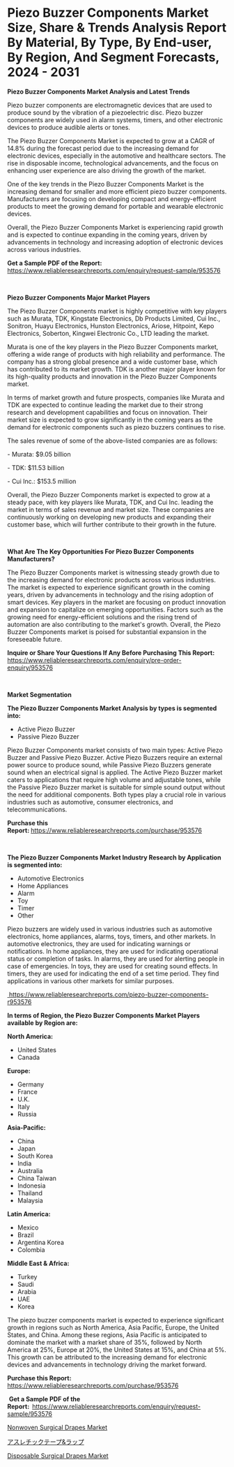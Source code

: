 <p><h1>Piezo Buzzer Components Market Size, Share & Trends Analysis Report By Material, By Type, By End-user, By Region, And Segment Forecasts, 2024 - 2031</h1></p><p><strong>Piezo Buzzer Components Market Analysis and Latest Trends</strong></p>
<p><p>Piezo buzzer components are electromagnetic devices that are used to produce sound by the vibration of a piezoelectric disc. Piezo buzzer components are widely used in alarm systems, timers, and other electronic devices to produce audible alerts or tones.</p><p>The Piezo Buzzer Components Market is expected to grow at a CAGR of 14.8% during the forecast period due to the increasing demand for electronic devices, especially in the automotive and healthcare sectors. The rise in disposable income, technological advancements, and the focus on enhancing user experience are also driving the growth of the market.</p><p>One of the key trends in the Piezo Buzzer Components Market is the increasing demand for smaller and more efficient piezo buzzer components. Manufacturers are focusing on developing compact and energy-efficient products to meet the growing demand for portable and wearable electronic devices.</p><p>Overall, the Piezo Buzzer Components Market is experiencing rapid growth and is expected to continue expanding in the coming years, driven by advancements in technology and increasing adoption of electronic devices across various industries.</p></p>
<p><strong>Get a Sample PDF of the Report:&nbsp;</strong> <a href="https://www.reliableresearchreports.com/enquiry/request-sample/953576">https://www.reliableresearchreports.com/enquiry/request-sample/953576</a></p>
<p>&nbsp;</p>
<p><strong>Piezo Buzzer Components Major Market Players</strong></p>
<p><p>The Piezo Buzzer Components market is highly competitive with key players such as Murata, TDK, Kingstate Electronics, Db Products Limited, Cui Inc., Sonitron, Huayu Electronics, Hunston Electronics, Ariose, Hitpoint, Kepo Electronics, Soberton, Kingwei Electronic Co., LTD leading the market.</p><p>Murata is one of the key players in the Piezo Buzzer Components market, offering a wide range of products with high reliability and performance. The company has a strong global presence and a wide customer base, which has contributed to its market growth. TDK is another major player known for its high-quality products and innovation in the Piezo Buzzer Components market.</p><p>In terms of market growth and future prospects, companies like Murata and TDK are expected to continue leading the market due to their strong research and development capabilities and focus on innovation. Their market size is expected to grow significantly in the coming years as the demand for electronic components such as piezo buzzers continues to rise.</p><p>The sales revenue of some of the above-listed companies are as follows:</p><p>- Murata: $9.05 billion</p><p>- TDK: $11.53 billion</p><p>- Cui Inc.: $153.5 million</p><p>Overall, the Piezo Buzzer Components market is expected to grow at a steady pace, with key players like Murata, TDK, and Cui Inc. leading the market in terms of sales revenue and market size. These companies are continuously working on developing new products and expanding their customer base, which will further contribute to their growth in the future.</p></p>
<p>&nbsp;</p>
<p><strong>What Are The Key Opportunities For Piezo Buzzer Components Manufacturers?</strong></p>
<p><p>The Piezo Buzzer Components market is witnessing steady growth due to the increasing demand for electronic products across various industries. The market is expected to experience significant growth in the coming years, driven by advancements in technology and the rising adoption of smart devices. Key players in the market are focusing on product innovation and expansion to capitalize on emerging opportunities. Factors such as the growing need for energy-efficient solutions and the rising trend of automation are also contributing to the market's growth. Overall, the Piezo Buzzer Components market is poised for substantial expansion in the foreseeable future.</p></p>
<p><strong>Inquire or Share Your Questions If Any Before Purchasing This Report:</strong> <a href="https://www.reliableresearchreports.com/enquiry/pre-order-enquiry/953576">https://www.reliableresearchreports.com/enquiry/pre-order-enquiry/953576</a></p>
<p>&nbsp;</p>
<p><strong>Market Segmentation</strong></p>
<p><strong>The Piezo Buzzer Components Market Analysis by types is segmented into:</strong></p>
<p><ul><li>Active Piezo Buzzer</li><li>Passive Piezo Buzzer</li></ul></p>
<p><p>Piezo Buzzer Components market consists of two main types: Active Piezo Buzzer and Passive Piezo Buzzer. Active Piezo Buzzers require an external power source to produce sound, while Passive Piezo Buzzers generate sound when an electrical signal is applied. The Active Piezo Buzzer market caters to applications that require high volume and adjustable tones, while the Passive Piezo Buzzer market is suitable for simple sound output without the need for additional components. Both types play a crucial role in various industries such as automotive, consumer electronics, and telecommunications.</p></p>
<p><strong>Purchase this Report:&nbsp;</strong><a href="https://www.reliableresearchreports.com/purchase/953576">https://www.reliableresearchreports.com/purchase/953576</a></p>
<p>&nbsp;</p>
<p><strong>The Piezo Buzzer Components Market Industry Research by Application is segmented into:</strong></p>
<p><ul><li>Automotive Electronics</li><li>Home Appliances</li><li>Alarm</li><li>Toy</li><li>Timer</li><li>Other</li></ul></p>
<p><p>Piezo buzzers are widely used in various industries such as automotive electronics, home appliances, alarms, toys, timers, and other markets. In automotive electronics, they are used for indicating warnings or notifications. In home appliances, they are used for indicating operational status or completion of tasks. In alarms, they are used for alerting people in case of emergencies. In toys, they are used for creating sound effects. In timers, they are used for indicating the end of a set time period. They find applications in various other markets for similar purposes.</p></p>
<p><a href="https://www.reliableresearchreports.com/piezo-buzzer-components-r953576">&nbsp;https://www.reliableresearchreports.com/piezo-buzzer-components-r953576</a></p>
<p><strong>In terms of Region, the Piezo Buzzer Components Market Players available by Region are:</strong></p>
<p>
    <p> <strong> North America: </strong>
        <ul>
            <li>United States</li>
            <li>Canada</li>
        </ul>
        </p> 
    <p> <strong> Europe: </strong>
        <ul>
            <li>Germany</li>
            <li>France</li>
            <li>U.K.</li>
            <li>Italy</li>
            <li>Russia</li>
        </ul>
        </p> 
    <p> <strong> Asia-Pacific: </strong>
        <ul>
            <li>China</li>
            <li>Japan</li>
            <li>South Korea</li>
            <li>India</li>
            <li>Australia</li>
            <li>China Taiwan</li>
            <li>Indonesia</li>
            <li>Thailand</li>
            <li>Malaysia</li>
        </ul>
        </p> 
    <p> <strong> Latin America: </strong>
        <ul>
            <li>Mexico</li>
            <li>Brazil</li>
            <li>Argentina Korea</li>
            <li>Colombia</li>
        </ul>
        </p> 
    <p> <strong> Middle East & Africa: </strong>
        <ul>
            <li>Turkey</li>
            <li>Saudi</li>
            <li>Arabia</li>
            <li>UAE</li>
            <li>Korea</li>
        </ul>
    </p>
    </p>
<p><p>The piezo buzzer components market is expected to experience significant growth in regions such as North America, Asia Pacific, Europe, the United States, and China. Among these regions, Asia Pacific is anticipated to dominate the market with a market share of 35%, followed by North America at 25%, Europe at 20%, the United States at 15%, and China at 5%. This growth can be attributed to the increasing demand for electronic devices and advancements in technology driving the market forward.</p></p>
<p><strong>Purchase this Report: </strong><a href="https://www.reliableresearchreports.com/purchase/953576">https://www.reliableresearchreports.com/purchase/953576</a></p>
<p>&nbsp;<strong>Get a Sample PDF of the Report:&nbsp;&nbsp;</strong><a href="https://www.reliableresearchreports.com/enquiry/request-sample/953576">https://www.reliableresearchreports.com/enquiry/request-sample/953576</a></p>
<p><strong></strong></p>
<p><p><a href="https://github.com/seekum/Market-Research-Report-List-3/blob/main/nonwoven-surgical-drapes-market.md">Nonwoven Surgical Drapes Market</a></p><p><a href="https://github.com/SimeonBode1/Market-Research-Report-List-1/blob/main/5668231174371.md">アスレチックテープ&ラップ</a></p><p><a href="https://github.com/timeliteaut/Market-Research-Report-List-3/blob/main/disposable-surgical-drapes-market.md">Disposable Surgical Drapes Market</a></p></p>